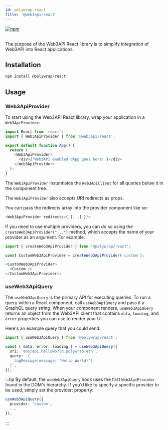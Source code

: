 ```yaml
---
id: polywrap-react
title: '@web3api/react'
---
```


<a href="https://www.npmjs.com/package/@web3api/react" target="_blank" rel="noopener noreferrer">
<img src="https://img.shields.io/npm/v/@web3api/react.svg" alt="npm"/>
</a>

<br/>
<br/>

The purpose of the Web3API React library is to simplify integration of Web3API into React applications.

## Installation

```bash
npm install @polywrap/react
```

## Usage

### Web3ApiProvider

To start using the Web3API React library, wrap your application in a `Web3ApiProvider`:

```typescript
import React from 'react';
import { Web3ApiProvider } from '@web3api/react';

export default function App() {
  return (
    <Web3ApiProvider>
      <div>{'Web3API enabled dApp goes here!'}</div>
    </Web3ApiProvider>
  );
}
```

The `Web3ApiProvider` instantiates the `Web3ApiClient` for all queries below it in the component tree.

The `Web3ApiProvider` also accepts URI redirects as props.

You can pass the redirects array into the provider component like so:

```typescript
<Web3ApiProvider redirects={ [...] }/>
```

If you need to use multiple providers, you can do so using the `createWeb3ApiProvider("...")` method, which accepts the name of your provider as an argument. For example:

```typescript
import { createWeb3ApiProvider } from '@polywrap/react';

const CustomWeb3ApiProvider = createWeb3ApiProvider('custom');

<CustomWeb3ApiProvider>
  <Custom />
</CustomWeb3ApiProvider>;
```

### useWeb3ApiQuery

The `useWeb3ApiQuery` is the primary API for executing queries. To run a query within a React component, call `useWeb3ApiQuery` and pass it a GraphQL query string. When your component renders, `useWeb3ApiQuery` returns an object from the Web3API client that contains `data`, `loading`, and `error` properties you can use to render your UI.

Here's an example query that you could send:

```typescript
import { useWeb3ApiQuery } from '@polywrap/react';

const { data, error, loading } = useWeb3ApiQuery({
  uri: 'ens/api.helloworld.polywrap.eth',
  query: `{
    logMessage(message: "Hello World!")
  }`,
});
```

:::tip
By default, the `useWeb3ApiQuery` hook uses the first `Web3ApiProvider` found in the DOM's hierarchy. If you'd like to specify a specific provider to be used, simply set the provider: property:

```typescript
useWeb3ApiQuery({
  provider: 'custom',
  ...
});
```

:::
